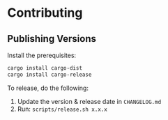 # Contributing

## Publishing Versions

Install the prerequisites:

```bash
cargo install cargo-dist
cargo install cargo-release
```

To release, do the following:

1. Update the version & release date in `CHANGELOG.md`
2. Run: `scripts/release.sh x.x.x`
